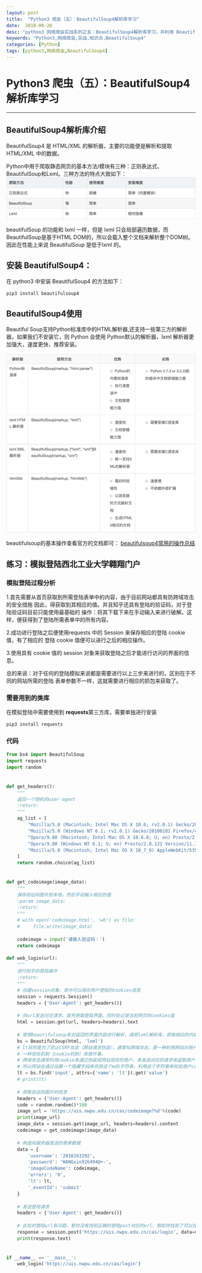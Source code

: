 ```yaml
---
layout: post
title:  "Python3 爬虫（五）：BeautifulSoup4解析库学习"
date:  2018-08-20
desc: "python3 网络爬虫实战系列之五：BeautifulSoup4解析库学习，并利用 BeautifulSoup4解析库来完成模拟登陆"
keywords: "Python3,网络爬虫,实战,知识点,BeautifulSoup4"
categories: [Python]
tags: [python3,网络爬虫,BeautifulSoup4]
---
```


# Python3 爬虫（五）：BeautifulSoup4解析库学习

---

## BeautifulSoup4解析库介绍

BeautifulSoup4 是 HTML/XML 的解析器，主要的功能便是解析和提取 HTML/XML 中的数据。

Python中用于爬取静态网页的基本方法/模块有三种：正则表达式、BeautifulSoup和Lxml。三种方法的特点大致如下：
![python爬虫常用解析器](/assets/images/2018-08/03-python爬虫常用解析器.png)

beautifulSoup 的功能和 lxml 一样，但是 lxml 只会局部遍历数据，而 BeautifulSoup是基于HTML DOM的，所以会载入整个文档来解析整个DOM树。因此在性能上来说 BeautifulSoup 是低于lxml 的。

## 安装 BeautifulSoup4：

在 python3 中安装 BeautifulSoup4 的方法如下：

```bash
pip3 install beautifulsoup4
```

## BeautifulSoup4使用

Beautiful Soup支持Python标准库中的HTML解析器,还支持一些第三方的解析器，如果我们不安装它，则 Python 会使用 Python默认的解析器，lxml 解析器更加强大，速度更快，推荐安装。

![beautifulsoup4使用](/assets/images/2018-08/04-beautifulsoup使用.png)

beautifulsoup的基本操作查看官方的文档即可：
[beautifulsoup4常用的操作总结](https://www.crummy.com/software/BeautifulSoup/bs4/doc/index.zh.html)

## 练习：模拟登陆西北工业大学翱翔门户

### 模拟登陆过程分析

1.首先需要从首页获取到所需登陆表单中的内容，由于目前网站都具有防跨域攻击的安全措施
因此，得获取到其相应的值。并且知乎还具有登陆的验证码，对于登陆验证码目前只能使用最基础的
操作：将其下载下来在手动输入来进行破解。这样，便获得到了登陆所需表单中的所有内容。

2.成功进行登陆之后便使用requests 中的 Session 来保存相应的登陆 cookie 值，有了相应的
登陆 cookie 值便可以进行之后的相应操作。

3.使用具有 cookie 值的 session 对象来获取登陆之后才能进行访问的界面的信息。

总的来说：对于任何的登陆模拟来说都是需要进行以上三步来进行的，区别在于不同的网站所需的登陆
表单参数不一样，这就需要进行相应的抓包来获取了。

### 需要用到的类库

在模拟登陆中需要使用到 **requests**第三方库，需要单独进行安装

```bash
pip3 install requests
```

### 代码

```python
from bs4 import BeautifulSoup
import requests
import random


def get_headers():
    """
    返回一个随机的user-agent
    :return:
    """
    ag_list = [
        "Mozilla/5.0 (Macintosh; Intel Mac OS X 10.6; rv2.0.1) Gecko/20100101 Firefox/4.0.1",
        "Mozilla/5.0 (Windows NT 6.1; rv2.0.1) Gecko/20100101 Firefox/4.0.1",
        "Opera/9.80 (Macintosh; Intel Mac OS X 10.6.8; U; en) Presto/2.8.131 Version/11.11",
        "Opera/9.80 (Windows NT 6.1; U; en) Presto/2.8.131 Version/11.11",
        "Mozilla/5.0 (Macintosh; Intel Mac OS X 10_7_0) AppleWebKit/535.11 (KHTML, like Gecko) Chrome/17.0.963.56 Safari/535.11"
    ]
    return random.choice(ag_list)


def get_codeimage(image_data):
    """
    保存验证码图片到本地，然后手动输入相应的值
    :param image_data:
    :return:
    """
    # with open('codeimage.html', 'wb') as file:
    #     file.write(image_data)

    codeimage = input('请输入验证码：')
    return codeimage

def web_login(url):
    """
    进行知乎的登陆操作
    :return:
    """
    # 创建session对象，其中可以保存用户登陆的cookies信息
    session = requests.Session()
    headers = {'User-Agent': get_headers()}

    # 向url发送对应请求，首先获取登陆界面，同时会记录当前网页的cookies值
    html = session.get(url, headers=headers).text

    # 使用beautifulsoup来对返回的界面内容进行解析，调用lxml解析库，获取相应的内容
    bs = BeautifulSoup(html, 'lxml')
    # lt目的是为了防止CSRF攻击（跨站请求伪造），通常叫跨域攻击，是一种利用网站对用户的
    # 一种信任机制（cookie机制）来做坏事。
    # 跨域攻击通常利用cookie来通过伪装成网站信任的用户，来发送对应的请求来盗取用户信息或者欺骗服务器。
    # 所以网站会通过设置一个隐藏字段来存放这个md5字符串，利用这个字符窜来校验用户cookie和服务器session
    lt = bs.find('input', attrs={'name': 'lt'}).get('value')
    # print(lt)

    # 获取验证码图片的信息
    headers = {'User-Agent': get_headers()}
    code = random.random()*100
    image_url = 'https://uis.nwpu.edu.cn/cas/codeimage?%d'%(code)
    print(image_url)
    image_data = session.get(image_url, headers=headers).content
    codeimage = get_codeimage(image_data)

    # 构造向服务器发送的表单数据
    data = {
        'username':	'2018263292',
        'password': 'WANGxin926494@+-',
        'imageCodeName': codeimage,
        'errors': '0',
        'lt': lt,
        '_eventId':	'submit'
    }

    # 发送登陆请求
    headers = {'User-Agent': get_headers()}

    # 此处的登陆url有问题，暂时没有找到正确的登陆post对应的url，假如你找到了可以在评论区告诉我
    response = session.post('https://uis.nwpu.edu.cn/cas/login', data=data, headers=headers)
    print(response.text)


if __name__ == '__main__':
    web_login('https://uis.nwpu.edu.cn/cas/login')
```